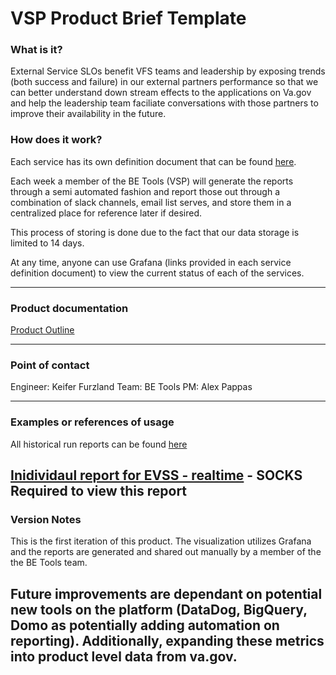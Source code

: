 # **VSP Product Brief Template**

### What is it?

External Service SLOs benefit VFS teams and leadership by exposing trends (both success and failure) in our external partners performance so that we can better understand down stream effects to the applications on Va.gov and help the leadership team faciliate conversations with those partners to improve their availability in the future.

### How does it work?

Each service has its own definition document that can be found [here](https://github.com/department-of-veterans-affairs/va.gov-team/tree/master/products/platform/external-service-monitoring/service-documents).

Each week a member of the BE Tools (VSP) will generate the reports through a semi automated fashion and report those out through a combination of slack channels, email list serves, and store them in a centralized place for reference later if desired.

This process of storing is done due to the fact that our data storage is limited to 14 days.

At any time, anyone can use Grafana (links provided in each service definition document) to view the current status of each of the services.

------

### Product documentation

[Product Outline](https://github.com/department-of-veterans-affairs/va.gov-team/blob/master/products/platform/external-service-monitoring/product-documents/product-outline.md)

------

### Point of contact

Engineer: Keifer Furzland
Team: BE Tools
PM: Alex Pappas

------

### Examples or references of usage

All historical run reports can be found [here](https://github.com/department-of-veterans-affairs/va.gov-team/tree/master/products/platform/external-service-monitoring/historical-reports)

[Inidividaul report for EVSS - realtime](http://grafana.vfs.va.gov/d/pEgVdRlZk/external-service-performance-indicators?orgId=1&var-backend=evss_back) - SOCKS Required to view this report
------

### Version Notes

This is the first iteration of this product.  The visualization utilizes Grafana and the reports are generated and shared out manually by a member of the the BE Tools team.

Future improvements are dependant on potential new tools on the platform (DataDog, BigQuery, Domo as potentially adding automation on reporting).  Additionally, expanding these metrics into product level data from va.gov.
------
